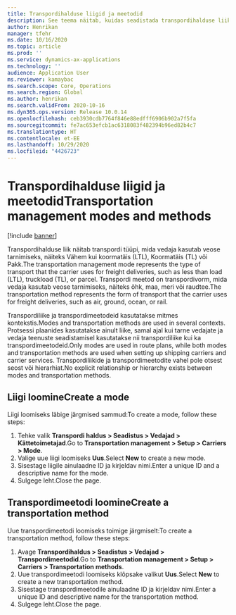 ```yaml
---
title: Transpordihalduse liigid ja meetodid
description: See teema näitab, kuidas seadistada transpordihalduse liike ja meetodeid.
author: Henrikan
manager: tfehr
ms.date: 10/16/2020
ms.topic: article
ms.prod: ''
ms.service: dynamics-ax-applications
ms.technology: ''
audience: Application User
ms.reviewer: kamaybac
ms.search.scope: Core, Operations
ms.search.region: Global
ms.author: henrikan
ms.search.validFrom: 2020-10-16
ms.dyn365.ops.version: Release 10.0.14
ms.openlocfilehash: ceb3930cdb7764f846e88edfff6906b902a7f5fa
ms.sourcegitcommit: fe7ac653efcb1ac6318083f482394b96ed82b4c7
ms.translationtype: HT
ms.contentlocale: et-EE
ms.lasthandoff: 10/29/2020
ms.locfileid: "4426723"
---
```

# <a name="transportation-management-modes-and-methods"></a><span data-ttu-id="e13e8-103">Transpordihalduse liigid ja meetodid</span><span class="sxs-lookup"><span data-stu-id="e13e8-103">Transportation management modes and methods</span></span>

[!include [banner](../includes/banner.md)]

<span data-ttu-id="e13e8-104">Transpordihalduse liik näitab transpordi tüüpi, mida vedaja kasutab veose tarnimiseks, näiteks Vähem kui koormatäis (LTL), Koormatäis (TL) või Pakk.</span><span class="sxs-lookup"><span data-stu-id="e13e8-104">The transportation management  mode represents the type of transport that the carrier uses for freight deliveries, such as less than load (LTL), truckload (TL), or parcel.</span></span> <span data-ttu-id="e13e8-105">Transpordi meetod on transpordivorm, mida vedaja kasutab veose tarnimiseks, näiteks õhk, maa, meri või raudtee.</span><span class="sxs-lookup"><span data-stu-id="e13e8-105">The transportation method represents the form of transport that the carrier uses for freight deliveries, such as air, ground, ocean, or rail.</span></span>

<span data-ttu-id="e13e8-106">Transpordiliike ja transpordimeetodeid kasutatakse mitmes kontekstis.</span><span class="sxs-lookup"><span data-stu-id="e13e8-106">Modes and transportation methods are used in several contexts.</span></span> <span data-ttu-id="e13e8-107">Protsessi plaanides kasutatakse ainult liike, samal ajal kui tarne vedajate ja vedaja teenuste seadistamisel kasutatakse nii transpordiliike kui ka transpordimeetodeid.</span><span class="sxs-lookup"><span data-stu-id="e13e8-107">Only modes are used in route plans, while both modes and transportation methods are used when setting up shipping carriers and carrier services.</span></span> <span data-ttu-id="e13e8-108">Transpordiliikide ja transpordimeetodite vahel pole otsest seost või hierarhiat.</span><span class="sxs-lookup"><span data-stu-id="e13e8-108">No explicit relationship or hierarchy exists between modes and transportation methods.</span></span>

## <a name="create-a-mode"></a><span data-ttu-id="e13e8-109">Liigi loomine</span><span class="sxs-lookup"><span data-stu-id="e13e8-109">Create a mode</span></span>

<span data-ttu-id="e13e8-110">Liigi loomiseks läbige järgmised sammud:</span><span class="sxs-lookup"><span data-stu-id="e13e8-110">To create a mode, follow these steps:</span></span>

1. <span data-ttu-id="e13e8-111">Tehke valik **Transpordi haldus \> Seadistus \> Vedajad \> Kättetoimetajad**.</span><span class="sxs-lookup"><span data-stu-id="e13e8-111">Go to **Transportation management \> Setup \> Carriers \> Mode**.</span></span>
1. <span data-ttu-id="e13e8-112">Valige uue liigi loomiseks **Uus**.</span><span class="sxs-lookup"><span data-stu-id="e13e8-112">Select **New** to create a new mode.</span></span>
1. <span data-ttu-id="e13e8-113">Sisestage liigile ainulaadne ID ja kirjeldav nimi.</span><span class="sxs-lookup"><span data-stu-id="e13e8-113">Enter a unique ID and a descriptive name for the mode.</span></span>
1. <span data-ttu-id="e13e8-114">Sulgege leht.</span><span class="sxs-lookup"><span data-stu-id="e13e8-114">Close the page.</span></span>

## <a name="create-a-transportation-method"></a><span data-ttu-id="e13e8-115">Transpordimeetodi loomine</span><span class="sxs-lookup"><span data-stu-id="e13e8-115">Create a transportation method</span></span>

<span data-ttu-id="e13e8-116">Uue transpordimeetodi loomiseks toimige järgmiselt:</span><span class="sxs-lookup"><span data-stu-id="e13e8-116">To create a transportation method, follow these steps:</span></span>

1. <span data-ttu-id="e13e8-117">Avage **Transpordihaldus \> Seadistus \> Vedajad \> Transpordimeetodid**.</span><span class="sxs-lookup"><span data-stu-id="e13e8-117">Go to **Transportation management \> Setup \> Carriers \> Transportation methods**.</span></span>
1. <span data-ttu-id="e13e8-118">Uue transpordimeetodi loomiseks klõpsake valikut **Uus**.</span><span class="sxs-lookup"><span data-stu-id="e13e8-118">Select **New** to create a new transportation method.</span></span>
1. <span data-ttu-id="e13e8-119">Sisestage transpordimeetodile ainulaadne ID ja kirjeldav nimi.</span><span class="sxs-lookup"><span data-stu-id="e13e8-119">Enter a unique ID and descriptive name for the transportation method.</span></span>
1. <span data-ttu-id="e13e8-120">Sulgege leht.</span><span class="sxs-lookup"><span data-stu-id="e13e8-120">Close the page.</span></span>
